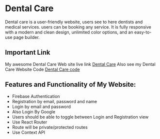 # Dental Care
Dental care is a user-friendly website, users see to here dentists and medical services. users can be booking any service. It is fully responsive with a modern and clean design, unlimited color options, and an easy-to-use page builder.

## Important Link

My awesome Dental Care Web site live link [Dental Care](https://dental-care-4d3d8.web.app/)
Also see my Dental Care Website Code [Dental Care code](https://github.com/abudaudhossain/dental-care)

## Features and Functionality of My Website:
* Firebase Authentication
* Registration by email, password and name
* Login by email and password
* Also Login By Google
* Users should be able to toggle between Login and Registration view
* Use React Router
* Route will be private/protected routes
* Use Context API 
